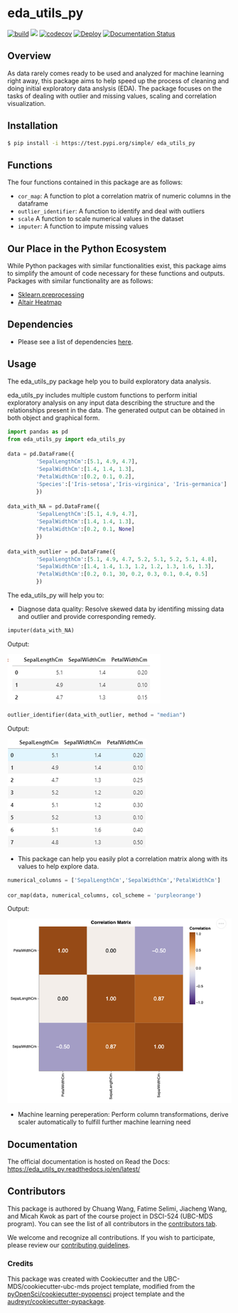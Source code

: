 # eda_utils_py 

[![build](https://github.com/UBC-MDS/eda_utils_py/actions/workflows/build.yml/badge.svg)](https://github.com/UBC-MDS/eda_utils_py/actions/workflows/build.yml) ![](https://github.com/chuangw46/eda_utils_py/workflows/build/badge.svg) [![codecov](https://codecov.io/gh/UBC-MDS/eda_utils_py/branch/main/graph/badge.svg)](https://codecov.io/gh/UBC-MDS/eda_utils_py) [![Deploy](https://github.com/UBC-MDS/eda_utils_py/actions/workflows/deploy.yml/badge.svg)](https://github.com/UBC-MDS/eda_utils_py/actions/workflows/deploy.yml) [![Documentation Status](https://readthedocs.org/projects/eda_utils_py/badge/?version=latest)](https://eda_utils_py.readthedocs.io/en/latest/?badge=latest)

## Overview 

As data rarely comes ready to be used and analyzed for machine learning right away, this package aims to help speed up the process of cleaning and doing initial exploratory data anslysis (EDA). The package focuses on the tasks of dealing with outlier and missing values, scaling and correlation visualization.

## Installation

```bash
$ pip install -i https://test.pypi.org/simple/ eda_utils_py
```

## Functions

The four functions contained in this package are as follows:
- `cor_map`: A function to plot a correlation matrix of numeric columns in the dataframe
- `outlier_identifier`: A function to identify and deal with outliers
- `scale` A function to scale numerical values in the dataset
- `imputer`: A function to impute missing values


## Our Place in the Python Ecosystem

While Python packages with similar functionalities exist, this package aims to simplify the amount of code necessary for these functions and outputs. Packages with similar functionality are as follows:

- [Sklearn.preprocessing]( https://scikit-learn.org/stable/modules/preprocessing.html)
- [Altair Heatmap](https://altair-viz.github.io/gallery/layered_heatmap_text.html)

## Dependencies

- Please see a list of dependencies [here](pyproject.toml).

## Usage
The eda_utils_py package help you to build exploratory data analysis.

eda_utils_py includes multiple custom functions to perform initial exploratory analysis on any input data describing the structure and the relationships present in the data. The generated output can be obtained in both object and graphical form. 

```python
import pandas as pd
from eda_utils_py import eda_utils_py

data = pd.DataFrame({
         'SepalLengthCm':[5.1, 4.9, 4.7],
         'SepalWidthCm':[1.4, 1.4, 1.3],
         'PetalWidthCm':[0.2, 0.1, 0.2],
         'Species':['Iris-setosa','Iris-virginica', 'Iris-germanica']
         })

data_with_NA = pd.DataFrame({
         'SepalLengthCm':[5.1, 4.9, 4.7],
         'SepalWidthCm':[1.4, 1.4, 1.3],
         'PetalWidthCm':[0.2, 0.1, None]
         })

data_with_outlier = pd.DataFrame({
         'SepalLengthCm':[5.1, 4.9, 4.7, 5.2, 5.1, 5.2, 5.1, 4.8],
         'SepalWidthCm':[1.4, 1.4, 1.3, 1.2, 1.2, 1.3, 1.6, 1.3],
         'PetalWidthCm':[0.2, 0.1, 30, 0.2, 0.3, 0.1, 0.4, 0.5]
         })
```

The eda_utils_py will help you to:
- Diagnose data quality: Resolve skewed data by identifing missing data and outlier and provide corresponding remedy.

```python
imputer(data_with_NA)
```
Output:

![imputer_output](images/imputer_output.png)

```python
outlier_identifier(data_with_outlier, method = "median")
```
Output:

![outlier_output](images/outlier_output.png)

- This package can help you easily plot a correlation matrix along with its values to help explore data.

```python
numerical_columns = ['SepalLengthCm','SepalWidthCm','PetalWidthCm']

cor_map(data, numerical_columns, col_scheme = 'purpleorange')

```
Output:

![cor_map_output](images/cor_map.output.png)

- Machine learning pereperation: Perform column transformations, derive scaler automatically to fulfill further machine learning need
    
## Documentation

The official documentation is hosted on Read the Docs: https://eda_utils_py.readthedocs.io/en/latest/

## Contributors

This package is authored by Chuang Wang, Fatime Selimi, Jiacheng Wang, and Micah Kwok as part of the course project in DSCI-524 (UBC-MDS program). You can see the list of all contributors in the [contributors tab](https://github.com/UBC-MDS/eda_utils_py/graphs/contributors).

We welcome and recognize all contributions. If you wish to participate, please review our [contributing guidelines](https://github.com/UBC-MDS/eda_utils_py/blob/main/CONTRIBUTING.rst). 

### Credits

This package was created with Cookiecutter and the UBC-MDS/cookiecutter-ubc-mds project template, modified from the [pyOpenSci/cookiecutter-pyopensci](https://github.com/pyOpenSci/cookiecutter-pyopensci) project template and the [audreyr/cookiecutter-pypackage](https://github.com/audreyr/cookiecutter-pypackage).

